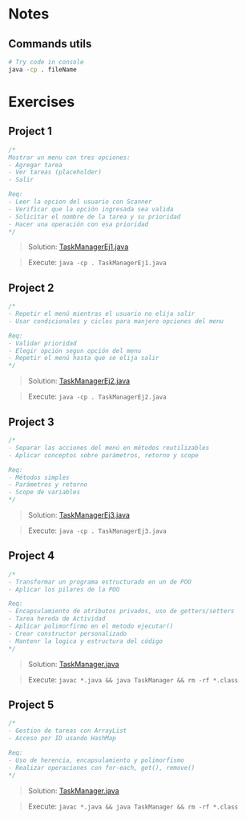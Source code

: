 # Notes

## Commands utils
```bash
# Try code in console
java -cp . fileName
```

# Exercises

## Project 1
```java
/*
Mostrar un menu con tres opciones:
- Agregar tarea
- Ver tareas (placeholder)
- Salir

Req:
- Leer la opcion del usuario con Scanner
- Verificar que la opción ingresada sea valida
- Solicitar el nombre de la tarea y su prioridad
- Hacer una operación con esa prioridad
*/
```

> Solution: [TaskManagerEj1.java](./src/TaskManagerEj1.java)

> Execute: ```java -cp . TaskManagerEj1.java```


## Project 2
```java
/*
- Repetir el menú mientras el usuario no elija salir
- Usar condicionales y ciclos para manjero opciones del menu

Req:
- Validar prioridad
- Elegir opción segun opción del menu
- Repetir el menú hasta que se elija salir
*/
```

> Solution: [TaskManagerEj2.java](./src/TaskManagerEj2.java)

> Execute: ```java -cp . TaskManagerEj2.java```


## Project 3
```java
/*
- Separar las acciones del menú en métodos reutilizables
- Aplicar conceptos sobre parámetros, retorno y scope

Req:
- Métodos simples
- Parámetros y retorno
- Scope de variables
*/
```

> Solution: [TaskManagerEj3.java](./src/TaskManagerEj3.java)

> Execute: ```java -cp . TaskManagerEj3.java```


## Project 4
```java
/*
- Transformar un programa estructurado en un de POO
- Aplicar los pilares de la POO

Req:
- Encapsulamiento de atributos privados, uso de getters/setters
- Tarea hereda de Actividad
- Aplicar polimorfirmo en el metodo ejecutar()
- Crear constructor personalizado
- Mantenr la logica y estructura del código
*/
```

> Solution: [TaskManager.java](./src/ej4/TaskManager.java)

> Execute: ```javac *.java && java TaskManager && rm -rf *.class```


## Project 5
```java
/*
- Gestion de tareas con ArrayList
- Acceso por ID usando HashMap

Req:
- Uso de herencia, encapsulamiento y polimorfismo
- Realizar operaciones con for-each, get(), remove()
*/
```

> Solution: [TaskManager.java](./src/ej5/TaskManager.java)

> Execute: ```javac *.java && java TaskManager && rm -rf *.class```